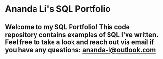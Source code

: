 # Ananda Li's SQL Portfolio

## Welcome to my SQL Portfolio! This code repository contains examples of SQL I've written. Feel free to take a look and reach out via email if you have any questions: ananda-l@outlook.com
